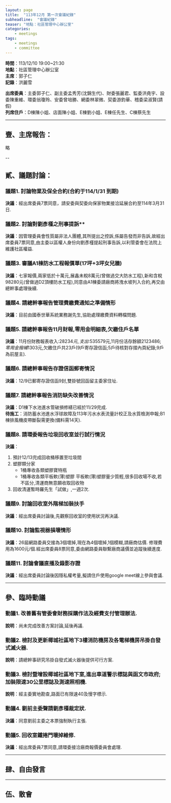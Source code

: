```yaml
---
layout: page
title:  "113年12月 第一次會議紀錄"
subheadline:  "會議紀錄"
teaser: "地點：社區管理中心辦公室"
categories:
    - meetings
tags:
    - meetings
    - committee
---
```

**時間**：113/12/10 19:00~21:30<br>
**地點**：社區管理中心辦公室<br>
**主席**：郭子仁<br>
**記錄**：洪麗雪<br>

**出席委員**：主委郭子仁、副主委孟秀芳(沈錦生代)、財委張麗君、監委洪堯宇、設委陳重維、環委翁瓊玲、安委曾培勝、網委林翠微、契委游鈞華、稽委梁淑賢(請假)<br>
**列席住戶**：D棟陳小姐、店面陳小姐、E棟劉小姐、E棟任先生、C棟蔡先生<br>

---
## 壹、主席報告：
略

--
## 貳、議題討論：

### 議題1. 討論物業及保全合約(合約于114/1/31 到期)
**決議**：經出席委員7票同意，請安委與契委向保家物業接洽延展合約至114年3月31日.

### 議題2. 討論對劉彥槿之刑事提訴**
**決議**：因管理委員會性質屬非法人團體,其所提出之控訴,係屬告發而非告訴,故經出席委員7票同意,由主委以區權人身份向劉彥槿提起刑事告訴,以利管委會在法院上維護社區權益.

### 議題3. 審議A1棟防水工程報價單(17坪+3坪女兒牆)
**決議**：七家報價,兩家低於十萬元,展鑫未稅8萬元(曾做過交大防水工程),新和含稅98280元(曾做過D2頂樓防水工程),同意由A1棟委請廠商將洩水坡列入合約,再交由總幹事處理後續.

### 議題4. 請總幹事報告管理費繳費通知之準備情形
**決議**：目前由國泰世華系統業務謝先生,協助處理繳費資料轉檔問題.

### 議題5. 請總幹事報告11月財報,零用金明細表,欠繳住戶名單
**決議**：11月份財務報表收入:$28234元,支出:$535579元,11月份活存餘額$2123486;零用金撥補$1303元,欠繳住戶共23戶(9戶寄存證信函;5戶待核對存摺內頁紀錄;9戶為前屋主).

### 議題6. 請總幹事報告存證信函郵寄情況
**決議**：12/9已郵寄存證信函9封,雙掛號回函留主委家住址.

### 議題7. 請總幹事報告消防缺失改善情況
**決議**：D1棟下水池進水管破損修繕已經於11/29完成.<br>
**待施工**：消防蓄水池進水浮球故障及113年污水水表流量計校正及水質檢測申報;B1棟排風機皮帶斷裂需更換(備料需14天).<br>

### 議題8. 請環委報告垃圾回收室並行試行情況
**決議**：<br>
1.  預計12/13完成回收桶移置至垃圾間<br>
2.  塑膠類分家<br>
    *   1桶專收各類塑膠寶特瓶
    *   1桶專收各類平板軟(薄)塑膠
    平板軟(薄)塑膠量少質輕,很多回收場不收,若不區分,清運商無意願收取回收物<br>
3.  回收清運暫時羅先生「試做」,一週2次.<br>

### 議題9. 討論回收室外階梯加裝扶手
**決議**：經出席委員討論後,先觀察回收室的使用狀況再決議.

### 議題10. 討論監視器損壞情形
**決議**：26屆網路委員交接為3個壞掉,現在為4個壞掉,1個模糊,請廠商估價. 修理費用為1600元/個.經出席委員8票同意,委由網路委員聯繫廠商議價並追蹤後續進度.

### 議題11. 討論會議直播及錄影存證
**決議**：經出席委員討論後因隱私權考量,擬請住戶使用google meet線上參與會議.

---
## 參、臨時動議

### 動議1. 改善舊有管委會財務採購作法及經費支付管理辦法.
**說明**：尚未完成改善方案討論,延後再議.

### 動議2. 檢討及更新椰城社區地下3樓消防機房及各電梯機房吊掛自發式滅火器.
**說明**：請總幹事研究吊掛自發式滅火器後提供可行方案.

### 動議3. 檢討暨增設椰城社區地下室,進出車道警示標誌與函文市政府;加裝限速30公里標誌及測速照相機.
**說明**：經主委實地勘查,路面已有限速40及慢字標示.

### 動議4. 劉前主委聲請劉彥槿裁定狀.
**決議**：同意劉前主委之本票強制執行主張.

### 動議5. 回收室鐵捲門壞掉維修.
**決議**：經出席委員7票同意,請環委接洽廠商報價委員會處理.

---
## 肆、自由發言

---
## 伍、散會
